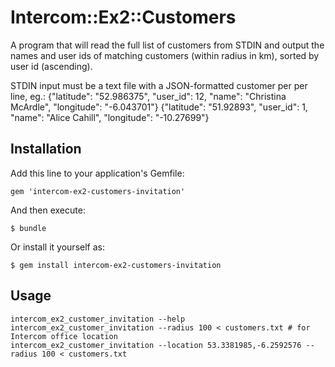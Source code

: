 # Intercom::Ex2::Customers

A program that will read the full list of customers from STDIN and output the names and user ids of matching customers (within radius in km), sorted by user id (ascending).

STDIN input must be a text file with a JSON-formatted customer per per line, eg.:
    {"latitude": "52.986375", "user_id": 12, "name": "Christina McArdle", "longitude": "-6.043701"}
    {"latitude": "51.92893", "user_id": 1, "name": "Alice Cahill", "longitude": "-10.27699"}

## Installation

Add this line to your application's Gemfile:

    gem 'intercom-ex2-customers-invitation'

And then execute:

    $ bundle

Or install it yourself as:

    $ gem install intercom-ex2-customers-invitation

## Usage

    intercom_ex2_customer_invitation --help
    intercom_ex2_customer_invitation --radius 100 < customers.txt # for Intercom office location
    intercom_ex2_customer_invitation --location 53.3381985,-6.2592576 --radius 100 < customers.txt
